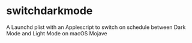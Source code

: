 # switchdarkmode
A Launchd plist with an Applescript to switch on schedule between Dark Mode and Light Mode on macOS Mojave
